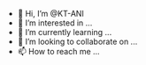 - 👋 Hi, I’m @KT-ANI
- 👀 I’m interested in ...
- 🌱 I’m currently learning ...
- 💞️ I’m looking to collaborate on ...
- 📫 How to reach me ...

<!---
KT-ANI/KT-ANI is a ✨ special ✨ repository because its `README.md` (this file) appears on your GitHub profile.
You can click the Preview link to take a look at your changes.
--->
